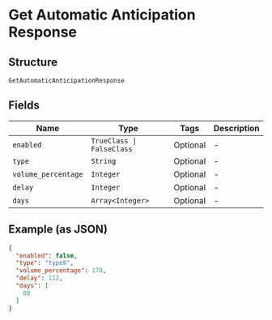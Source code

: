 
# Get Automatic Anticipation Response

## Structure

`GetAutomaticAnticipationResponse`

## Fields

| Name | Type | Tags | Description |
|  --- | --- | --- | --- |
| `enabled` | `TrueClass \| FalseClass` | Optional | - |
| `type` | `String` | Optional | - |
| `volume_percentage` | `Integer` | Optional | - |
| `delay` | `Integer` | Optional | - |
| `days` | `Array<Integer>` | Optional | - |

## Example (as JSON)

```json
{
  "enabled": false,
  "type": "type8",
  "volume_percentage": 178,
  "delay": 112,
  "days": [
    88
  ]
}
```

